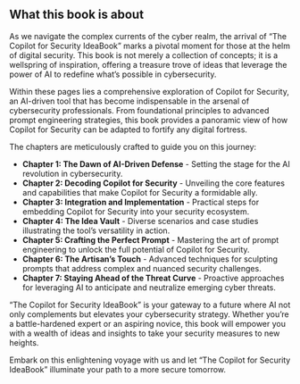 ## What this book is about

As we navigate the complex currents of the cyber realm, the arrival of “The Copilot for Security IdeaBook” marks a pivotal moment for those at the helm of digital security. This book is not merely a collection of concepts; it is a wellspring of inspiration, offering a treasure trove of ideas that leverage the power of AI to redefine what’s possible in cybersecurity.

Within these pages lies a comprehensive exploration of Copilot for Security, an AI-driven tool that has become indispensable in the arsenal of cybersecurity professionals. From foundational principles to advanced prompt engineering strategies, this book provides a panoramic view of how Copilot for Security can be adapted to fortify any digital fortress.

The chapters are meticulously crafted to guide you on this journey:

-   **Chapter 1: The Dawn of AI-Driven Defense** - Setting the stage for the AI revolution in cybersecurity.
-   **Chapter 2: Decoding Copilot for Security** - Unveiling the core features and capabilities that make Copilot for Security a formidable ally.
-   **Chapter 3: Integration and Implementation** - Practical steps for embedding Copilot for Security into your security ecosystem.
-   **Chapter 4: The Idea Vault** - Diverse scenarios and case studies illustrating the tool’s versatility in action.
-   **Chapter 5: Crafting the Perfect Prompt** - Mastering the art of prompt engineering to unlock the full potential of Copilot for Security.
-   **Chapter 6: The Artisan’s Touch** - Advanced techniques for sculpting prompts that address complex and nuanced security challenges.
-   **Chapter 7: Staying Ahead of the Threat Curve** - Proactive approaches for leveraging AI to anticipate and neutralize emerging cyber threats.

“The Copilot for Security IdeaBook” is your gateway to a future where AI not only complements but elevates your cybersecurity strategy. Whether you’re a battle-hardened expert or an aspiring novice, this book will empower you with a wealth of ideas and insights to take your security measures to new heights.

Embark on this enlightening voyage with us and let “The Copilot for Security IdeaBook” illuminate your path to a more secure tomorrow.

